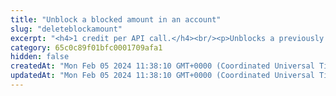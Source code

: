 ```yaml
---
title: "Unblock a blocked amount in an account"
slug: "deleteblockamount"
excerpt: "<h4>1 credit per API call.</h4><br/><p>Unblocks a previously blocked amount in an account. Increases the available balance in the account where the amount was blocked.</p>"
category: 65c0c89f01bfc0001709afa1
hidden: false
createdAt: "Mon Feb 05 2024 11:38:10 GMT+0000 (Coordinated Universal Time)"
updatedAt: "Mon Feb 05 2024 11:38:10 GMT+0000 (Coordinated Universal Time)"
---
```

